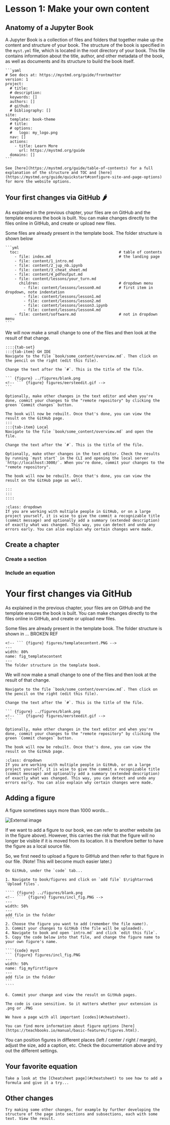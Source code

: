 # Lesson 1: Make your own content

## Anatomy of a Jupyter Book

A Jupyter Book is a collection of files and folders that together make up the content and structure of your book. The structure of the book is specified in the `myst.yml` file, which is located in the root directory of your book. This file contains information about the title, author, and other metadata of the book, as well as documents and its structure to build the book itself.

````{card} myst.yml file
```yaml
# See docs at: https://mystmd.org/guide/frontmatter
version: 1
project:
  # title:
  # description:
  keywords: []
  authors: []
  # github:
  # bibliography: []
site:
  template: book-theme
  # title:
  # options:
  #   logo: my_logo.png
  nav: []
  actions:
    - title: Learn More
      url: https://mystmd.org/guide
  domains: []
```
````


```{card} Official documentation
See [here](https://mystmd.org/guide/table-of-contents) for a full explanation of the structure and TOC and [here](https://mystmd.org/guide/quickstart#configure-site-and-page-options) for more the website options.
```

## Your first changes via GitHub &#127798; 

As explained in the previous chapter, your files are on GitHub and the template ensures the book is built. You can make changes directly to the files online in GitHub, and create or upload new files.

Some files are already present in the template book. The folder structure is shown below

````{card} ToC
```yml
  toc:                                            # table of contents
    - file: index.md                              # the landing page
    - file: content/1_intro.md
    - file: content/2_jup_nb.ipynb
    - file: content/3_cheat_sheet.md
    - file: content/4_pdfoutput.md
    - file: content/lessons/your_turn.md          
      children:                                   # dropdown menu
        - file: content/lessons/lesson0.md        # first item in dropdown, note indentation
        - file: content/lessons/lesson1.md
        - file: content/lessons/lesson2.md
        - file: content/lessons/lesson3.ipynb
        - file: content/lessons/lesson4.md
    - file: content/software.md                   # not in dropdown menu
```
````

We will now make a small change to one of the files and then look at the result of that change.

````{exercise} Your first change
::::{tab-set}
:::{tab-item} GH IDE
Navigate to the file `book/some_content/overview.md`. Then click on the pencil on the right (edit this file).

Change the text after the `#`. This is the title of the file.

``` {figure} ../figures/blank.png
<!-- ``` {figure} figures/eersteedit.gif -->
```

Optionally, make other changes in the text editor and when you're done, commit your changes to the "remote repository" by clicking the green `Commit changes` button.

The book will now be rebuilt. Once that's done, you can view the result on the GitHub page.
:::
:::{tab-item} Local
Navigate to the file `book/some_content/overview.md` and open the file.

Change the text after the `#`. This is the title of the file.

Optionally, make other changes in the text editor. Check the results by running `myst start` in the CLI and opening the local server `http://localhost:3000/`. When you're done, commit your changes to the "remote repository".

The book will now be rebuilt. Once that's done, you can view the result on the GitHub page as well.

:::
:::
::::
````

```{admonition} Commit summary
:class: dropdown
If you are working with multiple people in GitHub, or on a large project yourself, it is wise to give the commit a recognizable title (commit message) and optionally add a summary (extended description) of exactly what was changed. This way, you can detect and undo any errors early. You can also explain why certain changes were made.
```


## Create a chapter


### Create a section

### Include an equation

# Your first changes via GitHub

As explained in the previous chapter, your files are on GitHub and the template ensures the book is built. You can make changes directly to the files online in GitHub, and create or upload new files.

Some files are already present in the template book. The folder structure is shown in ... BROKEN REF
<!-- {numref}`Figure {number} <fig_templatecontent>`. -->

``` {figure} ../figures/blank.png
<!-- ``` {figure} figures/templatecontent.PNG -->
---
width: 80%
name: fig_templatecontent
---
The folder structure in the template book.
```

We will now make a small change to one of the files and then look at the result of that change.

````{exercise} Your first change
Navigate to the file `book/some_content/overview.md`. Then click on the pencil on the right (edit this file).

Change the text after the `#`. This is the title of the file.

``` {figure} ../figures/blank.png
<!-- ``` {figure} figures/eersteedit.gif -->
```

Optionally, make other changes in the text editor and when you're done, commit your changes to the "remote repository" by clicking the green `Commit changes` button.

The book will now be rebuilt. Once that's done, you can view the result on the GitHub page.
````

```{admonition} Commit summary
:class: dropdown
If you are working with multiple people in GitHub, or on a large project yourself, it is wise to give the commit a recognizable title (commit message) and optionally add a summary (extended description) of exactly what was changed. This way, you can detect and undo any errors early. You can also explain why certain changes were made.
```

## Adding a figure

A figure sometimes says more than 1000 words...

![External image](https://polslab.tnw.tudelft.nl/figures/training.JPG)

If we want to add a figure to our book, we can refer to another website (as in the figure above). However, this carries the risk that the figure will no longer be visible if it is moved from its location. It is therefore better to have the figure as a local source file.

So, we first need to upload a figure to GitHub and then refer to that figure in our file. (Note! This will become much easier later.)

`````{exercise}
On GitHub, under the `code` tab...

1. Navigate to book/figures and click on `add file` $\rightarrow$ `Upload files`.

```` {figure} ../figures/blank.png
<!-- ```` {figure} figures/incl_fig.PNG -->
---
width: 50%
---
add file in the folder
````
2. Choose the figure you want to add (remember the file name!).
3. Commit your changes to GitHub (the file will be uploaded).
4. Navigate to book and open `intro.md` and click `edit this file`.
5. Copy the code below into that file, and change the figure name to your own figure's name.

````{code} myst
``` {figure} figures/incl_fig.PNG
---
width: 50%
name: fig_myfirstfigure
---
add file in the folder
```
````

6. Commit your change and view the result on GitHub pages.

`````

```{warning}
The code is case sensitive. So it matters whether your extension is .png or .PNG
```

```{tip}
We have a page with all important [codes](#cheatsheet).

You can find more information about figure options [here](https://teachbooks.io/manual/basic-features/figures.html).
```

You can position figures in different places (left / center / right / margin), adjust the size, add a caption, etc. Check the documentation above and try out the different settings.

## Your favorite equation

```{exercise} Add an equation
Take a look at the [Cheatsheet page](#cheatsheet) to see how to add a formula and give it a try...
```

## Other changes

```{exercise} Other changes
Try making some other changes, for example by further developing the structure of the page into sections and subsections, each with some text. View the result.
```
